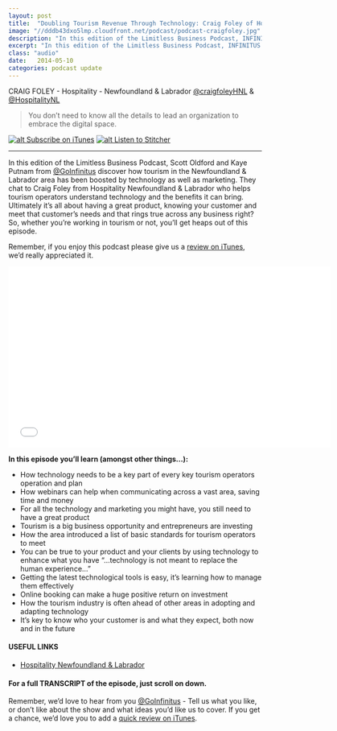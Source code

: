 ```yaml
---
layout: post
title:  "Doubling Tourism Revenue Through Technology: Craig Foley of Hospitality Newfoundland Labrador"
image: "//dddb43dxo5lmp.cloudfront.net/podcast/podcast-craigfoley.jpg"
description: "In this edition of the Limitless Business Podcast, INFINITUS discover how tourism in the Newfoundland & Labrador area has been boosted by technology as well as marketing. They chat to Craig Foley from Hospitality Newfoundland & Labrador who helps tourism operators understand technology and the benefits it can bring. Ultimately it’s all about having a great product, knowing your customer and meet that customer’s needs and that rings true across any business right?  So, whether you’re working in tourism or not, you’ll get heaps out of this episode." 
excerpt: "In this edition of the Limitless Business Podcast, INFINITUS discover how tourism in the Newfoundland & Labrador area has been boosted by technology as well as marketing."
class: "audio"
date:   2014-05-10
categories: podcast update
---
```


CRAIG FOLEY - Hospitality - Newfoundland & Labrador [@craigfoleyHNL](http://twitter.com/craigfoleyHNL) & [@HospitalityNL](http://twitter.com/hospitalityNL)

>You don’t need to know all the details to lead an organization to embrace the digital space.

[![alt Subscribe on iTunes](//dddb43dxo5lmp.cloudfront.net/podcast/Subscribe_on_iTunes_Badge_US-UK_110x40_0824.png "Subscribe on iTunes")](https://itunes.apple.com/us/podcast/doubling-tourism-revenue-through/id873320660?i=309694901&mt=2)
[![alt Listen to Stitcher](//cloudfront.assets.stitcher.com/promo.assets/stitcher-banner-120x90.jpg "Listen to Stitcher")](http://www.stitcher.com/s?eid=33754169&refid=stpr)

*****

In this edition of the Limitless Business Podcast, Scott Oldford and Kaye Putnam from [@GoInfinitus](http://twitter.com/goinfinitus) discover how tourism in the Newfoundland & Labrador area has been boosted by technology as well as marketing. They chat to Craig Foley from Hospitality Newfoundland & Labrador who helps tourism operators understand technology and the benefits it can bring. Ultimately it’s all about having a great product, knowing your customer and meet that customer’s needs and that rings true across any business right?  So, whether you’re working in tourism or not, you’ll get heaps out of this episode.

Remember, if you enjoy this podcast please give us a [review on iTunes](https://itunes.apple.com/us/podcast/limitless-business-podcast/id873320660?mt=2), we’d really appreciated it.

<iframe style="border: none" src="//html5-player.libsyn.com/embed/episode/id/2814452/height/360/width/640/theme/standard/direction/no/autoplay/no/autonext/no/thumbnail/yes/preload/no/no_addthis/no/" height="360" width="640" scrolling="no"  allowfullscreen webkitallowfullscreen mozallowfullscreen oallowfullscreen msallowfullscreen></iframe>


**In this episode you’ll learn (amongst other things…):**
  
- How technology needs to be a key part of every key tourism operators operation and plan
- How webinars can help when communicating across a vast area, saving time and money
- For all the technology and marketing you might have, you still need to have a great product
- Tourism is a big business opportunity and entrepreneurs are investing
- How the area introduced a list of basic standards for tourism operators to meet
- You can be true to your product and your clients by using technology to enhance what you have “…technology is not meant to replace the human experience…”
- Getting the latest technological tools is easy, it’s learning how to manage them effectively
- Online booking can make a huge positive return on investment
- How the tourism industry is often ahead of other areas in adopting and adapting technology
- It’s key to know who your customer is and what they expect, both now and in the future

#### USEFUL LINKS
- [Hospitality Newfoundland & Labrador](http://hnl.ca/)
 

#### For a full TRANSCRIPT of the episode, just scroll on down.
 
Remember, we’d love to hear from you [@GoInfinitus](http://twitter.com/goinfinitus) - Tell us what you like, or don’t like about the show and what ideas you’d like us to cover. If you get a chance, we’d love you to add a [quick review on iTunes](https://itunes.apple.com/us/podcast/limitless-business-podcast/id873320660?mt=2).